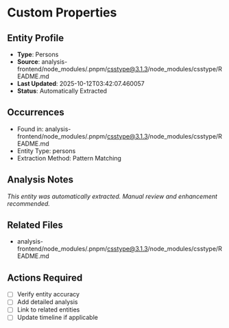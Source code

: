 # Custom Properties

## Entity Profile
- **Type**: Persons
- **Source**: analysis-frontend/node_modules/.pnpm/csstype@3.1.3/node_modules/csstype/README.md
- **Last Updated**: 2025-10-12T03:42:07.460057
- **Status**: Automatically Extracted

## Occurrences
- Found in: analysis-frontend/node_modules/.pnpm/csstype@3.1.3/node_modules/csstype/README.md
- Entity Type: persons
- Extraction Method: Pattern Matching

## Analysis Notes
*This entity was automatically extracted. Manual review and enhancement recommended.*

## Related Files
- analysis-frontend/node_modules/.pnpm/csstype@3.1.3/node_modules/csstype/README.md

## Actions Required
- [ ] Verify entity accuracy
- [ ] Add detailed analysis
- [ ] Link to related entities
- [ ] Update timeline if applicable
